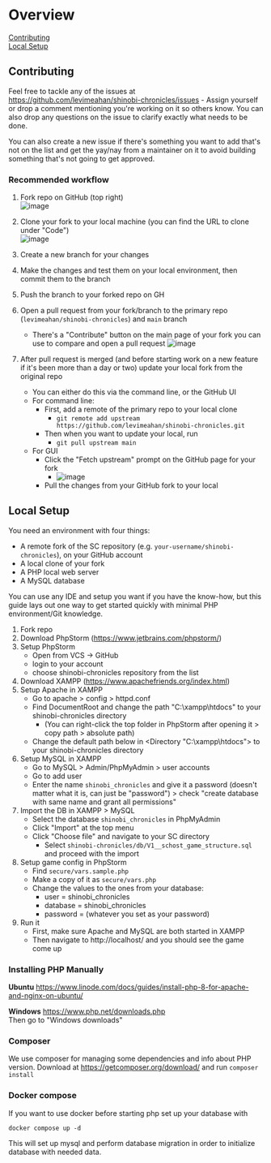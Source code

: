 # Overview

[Contributing](#contributing)  
[Local Setup](#local-setup)

## Contributing

Feel free to tackle any of the issues at https://github.com/levimeahan/shinobi-chronicles/issues - Assign yourself 
or drop a comment mentioning you're working on it so others know. You can also drop any questions on the issue to 
clarify exactly what needs to be done.

You can also create a new issue if there's something you want to add that's not on the list and get the yay/nay from a 
maintainer on it to avoid building something that's not going to get approved.

### Recommended workflow

1. Fork repo on GitHub (top right)  
  ![image](https://i.imgur.com/0tiyX6N.png) 
2. Clone your fork to your local machine (you can find the URL to clone under "Code")  
  ![image](https://i.imgur.com/VCUgDnG.png)
3. Create a new branch for your changes
4. Make the changes and test them on your local environment, then commit them to the branch
5. Push the branch to your forked repo on GH
4. Open a pull request from your fork/branch to the primary repo (`levimeahan/shinobi-chronicles`) and `main` branch
   - There's a "Contribute" button on the main page of your fork you can use to compare and open a pull request
    ![image](https://i.imgur.com/z5SCPuQ.png)

5. After pull request is merged (and before starting work on a new feature if it's been more than a day or two) update your local fork from the original repo  
   - You can either do this via the command line, or the GitHub UI
   - For command line:
     - First, add a remote of the primary repo to your local clone
       - `git remote add upstream https://github.com/levimeahan/shinobi-chronicles.git`
     - Then when you want to update your local, run
       - `git pull upstream main`
   - For GUI
     - Click the "Fetch upstream" prompt on the GitHub page for your fork
       - ![image](https://i.imgur.com/cQJ0zGc.png) 
     - Pull the changes from your GitHub fork to your local


## Local Setup

You need an environment with four things:
- A remote fork of the SC repository (e.g. `your-username/shinobi-chronicles`), on your GitHub account
- A local clone of your fork 
- A PHP local web server
- A MySQL database 

You can use any IDE and setup you want if you have the know-how, but this guide lays out one way to get 
started quickly with minimal PHP environment/Git knowledge.

1. Fork repo
2. Download PhpStorm (https://www.jetbrains.com/phpstorm/)
3. Setup PhpStorm 
   - Open from VCS -> GitHub
   - login to your account
   - choose shinobi-chronicles repository from the list
4. Download XAMPP (https://www.apachefriends.org/index.html)
5. Setup Apache in XAMPP
   - Go to apache > config > httpd.conf
   - Find DocumentRoot and change the path "C:\xampp\htdocs" to your shinobi-chronicles directory
     - (You can right-click the top folder in PhpStorm after opening it > copy path > absolute path)
   - Change the default path below in <Directory "C:\xampp\htdocs"> to your shinobi-chronicles directory
6. Setup MySQL in XAMPP
   - Go to MySQL > Admin/PhpMyAdmin > user accounts 
   - Go to add user
   - Enter the name `shinobi_chronicles` and give it a password (doesn't matter what it is, can just be "password") > check "create database with same name and grant all permissions"
7. Import the DB in XAMPP > MySQL
   - Select the database `shinobi_chronicles` in PhpMyAdmin
   - Click "Import" at the top menu
   - Click "Choose file" and navigate to your SC directory
     - Select `shinobi-chronicles/db/V1__schost_game_structure.sql` and proceed with the import
8. Setup game config in PhpStorm
   - Find `secure/vars.sample.php`
   - Make a copy of it as `secure/vars.php` 
   - Change the values to the ones from your database:
     - user = shinobi_chronicles 
     - database = shinobi_chronicles 
     - password = (whatever you set as your password)
9. Run it
    - First, make sure Apache and MySQL are both started in XAMPP
    - Then navigate to http://localhost/ and you should see the game come up
    

### Installing PHP Manually

**Ubuntu**
https://www.linode.com/docs/guides/install-php-8-for-apache-and-nginx-on-ubuntu/

**Windows**
https://www.php.net/downloads.php  
Then go to "Windows downloads"

### Composer

We use composer for managing some dependencies and info about PHP version. Download
at 
https://getcomposer.org/download/
and run `composer install`

### Docker compose
If you want to use docker before starting php set up your database with 
```
docker compose up -d
```

This will set up mysql and perform database migration in order to initialize database with needed data.
